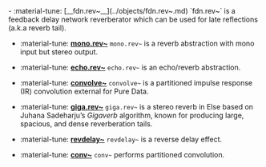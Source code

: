 <div class="grid cards" markdown>
- :material-tune: [__fdn.rev~__](../objects/fdn.rev~.md) `fdn.rev~` is a feedback delay network reverberator which can be used for late reflections (a.k.a reverb tail).

- :material-tune: [__mono.rev~__](../objects/mono.rev~.md) `mono.rev~` is a reverb abstraction with mono input but stereo output.

- :material-tune: [__echo.rev~__](../objects/echo.rev~.md) `echo.rev~` is an echo/reverb abstraction.

- :material-tune: [__convolve~__](../objects/convolve~.md) `convolve~` is a partitioned impulse response (IR) convolution external for Pure Data.

- :material-tune: [__giga.rev~__](../objects/giga.rev~.md) `giga.rev~` is a stereo reverb in Else based on Juhana Sadeharju’s *Gigaverb* algorithm, known for producing large, spacious, and dense reverberation tails.

- :material-tune: [__revdelay~__](../objects/revdelay~.md) `revdelay~` is a reverse delay effect.

- :material-tune: [__conv~__](../objects/conv~.md) `conv~` performs partitioned convolution.

</div>